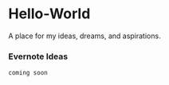 # Hello-World
A place for my ideas, dreams, and aspirations.

### Evernote Ideas
```
coming soon
```
